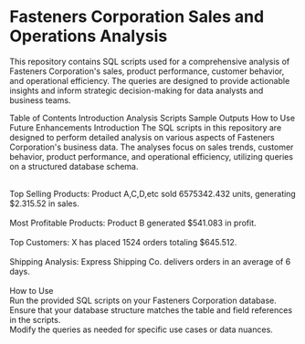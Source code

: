 # Fasteners Corporation Sales and Operations Analysis
This repository contains SQL scripts used for a comprehensive analysis of Fasteners Corporation's sales, product performance, customer behavior, and operational efficiency. The queries are designed to provide actionable insights and inform strategic decision-making for data analysts and business teams.

Table of Contents
Introduction
Analysis Scripts
Sample Outputs
How to Use
Future Enhancements
Introduction
The SQL scripts in this repository are designed to perform detailed analysis on various aspects of Fasteners Corporation's business data. The analyses focus on sales trends, customer behavior, product performance, and operational efficiency, utilizing queries on a structured database schema.


<br> Top Selling Products: Product A,C,D,etc sold 6575342.432 units, generating $2.315.52 in sales.
<br>
<br> Most Profitable Products: Product B generated $541.083 in profit.
<br>
<br> Top Customers: X has placed 1524 orders totaling $645.512.
<br>
<br> Shipping Analysis: Express Shipping Co. delivers orders in an average of 6 days.
<br>
<br> How to Use
<br> Run the provided SQL scripts on your Fasteners Corporation database.
<br> Ensure that your database structure matches the table and field references in the scripts.
<br> Modify the queries as needed for specific use cases or data nuances.
